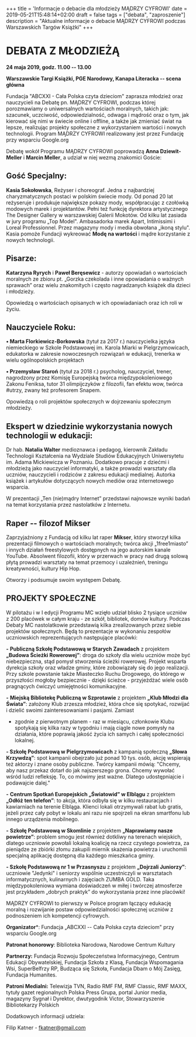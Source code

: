 +++
title = 'Informacje o debacie dla młodzieży MĄDRZY CYFROWI'
date = 2019-05-21T15:48:14+02:00
draft = false
tags = ["debata", "zaproszenie"]
description = "Aktualne informacje o debacie MĄDRZY CYFROWI podczas Warszawskich Targów Książki"
+++

# DEBATA Z MŁODZIEŻĄ

**24 maja 2019, godz. 11.00 -- 13.00**

**Warszawskie Targi Książki, PGE Narodowy, Kanapa Literacka -- scena główna**

Fundacja "ABCXXI - Cała Polska czyta dzieciom" zaprasza młodzież oraz
nauczycieli na Debatę pn. MĄDRZY CYFROWI, podczas której porozmawiamy o
uniwersalnych wartościach moralnych, takich jak: szacunek, uczciwość,
odpowiedzialność, odwaga i mądrość oraz o tym, jak kierować się nimi w świecie
online i offline, a także jak zmieniać świat na lepsze, realizując projekty
społeczne z wykorzystaniem wartości i nowych technologii. Program MĄDRZY
CYFROWI realizowany jest przez Fundację przy wsparciu Google.org

Debatę wokół Programu MĄDRZY CYFROWI poprowadzą **Anna Dziewit-Meller** i
**Marcin Meller**, a udział w niej wezmą znakomici Goście:

## Gość Specjalny:

**Kasia Sokołowska**, Reżyser i choreograf. Jedna z najbardziej
charyzmatycznych postaci w polskim świecie mody. Od ponad 20 lat reżyseruje i
produkuje największe pokazy mody, współpracując z czołówką modowych marek i
projektantów. Pełni też funkcję dyrektora artystycznego The Designer Gallery w
warszawskiej Galerii Mokotów. Od kilku lat zasiada w jury programu „Top Model".
Ambasadorka marek Apart, Intimissimi i Loreal Professionnel. Przez magazyny
mody i media obwołana „ikoną stylu". Kasia pomoże Fundacji wykreować **Modę na
wartości** i mądre korzystanie z nowych technologii.

## Pisarze:

**Katarzyna Ryrych** i **Paweł Beręsewicz** - autorzy opowiadań o wartościach
moralnych ze zbioru pt. „Gorzka czekolada i inne opowiadania o ważnych
sprawach” oraz wielu znakomitych i często nagradzanych książek dla dzieci i
młodzieży.

Opowiedzą o wartościach opisanych w ich opowiadaniach oraz ich roli w życiu.

## Nauczyciele Roku:

**• Marta Florkiewicz-Borkowska** (tytuł za 2017 r.) nauczycielka języka
niemieckiego w Szkole Podstawowej im. Karola Miarki w Pielgrzymowicach,
edukatorka w zakresie nowoczesnych rozwiązań w edukacji, trenerka w wielu
ogólnopolskich projektach

**• Przemysław Staroń** (tytuł za 2018 r.) psycholog, nauczyciel, trener,
nagrodzony przez Komisję Europejską twórca międzypokoleniowego Zakonu Feniksa,
tutor 31 olimpijczyków z filozofii, fan efektu wow, twórca #utrzy, zwany też
profesorem Snapem.

Opowiedzą o roli projektów społecznych w dojrzewaniu społecznym młodzieży.

## Ekspert w dziedzinie wykorzystania nowych technologii w edukacji:

Dr hab. **Natalia Walter** medioznawca i pedagog, kierownik Zakładu Technologii
Kształcenia na Wydziale Studiów Edukacyjnych Uniwersytetu im. Adama Mickiewicza
w Poznaniu. Dodatkowo pracuje z dziećmi i młodzieżą jako nauczyciel
informatyki, a także prowadzi warsztaty dla uczniów, nauczycieli i rodziców z
zakresu edukacji medialnej. Autorka książek i artykułów dotyczących nowych
mediów oraz internetowego wsparcia.

W prezentacji „Ten (nie)mądry Internet” przedstawi najnowsze wyniki badań na
temat korzystania przez nastolatków z Internetu.

## Raper -- filozof Mikser

Zaprzyjaźniony z Fundacją od kilku lat raper **Mikser**, który stworzył kilka
prezentacji filmowych o wartościach moralnych; twórca akcji „1free1miasto” i
innych działań freestylowych dostępnych na jego autorskim kanale YouTube.
Absolwent filozofii, który w przerwach w pracy nad drugą solową płytą prowadzi
warsztaty na temat przemocy i uzależnień, treningu kreatywności, kultury Hip
Hop.

Otworzy i podsumuje swoim występem Debatę.

## PROJEKTY SPOŁECZNE

W pilotażu i w I edycji Programu MC wzięło udział blisko 2 tysiące uczniów z
200 placówek w całym kraju - ze szkół, bibliotek, domów kultury. Podczas Debaty
MC nastolatkowie przedstawią kilka zrealizowanych przez siebie projektów
społecznych. Będą to prezentacje w wykonaniu zespołów uczniowskich
reprezentujących następujące placówki:

**-** **Publiczną Szkołę Podstawową w Starych Zawadach** z projektem **„Budowa
Ścieżki Rowerowej”**: droga do szkoły dla wielu uczniów może być niebezpieczna,
stąd pomysł stworzenia ścieżki rowerowej. Projekt wsparła dyrekcja szkoły oraz
władze gminy, które zobowiązały się do jego realizacji. Przy szkole powstanie
także Miasteczko Ruchu Drogowego, do którego w przyszłości mogłoby
bezpiecznie - dzięki ścieżce - przyjeżdżać wiele osób pragnących ćwiczyć
umiejętności komunikacyjne.

**-** **Miejską Bibliotekę Publiczną w Szprotawie** z projektem **„Klub Młodzi
dla Świata”**: założony Klub zrzesza młodzież, która chce się spotykać,
rozwijać i dzielić swoimi zainteresowaniami i pasjami. Zamiast
- zgodnie z pierwotnym planem - raz w miesiącu, członkowie Klubu spotykają się
kilka razy w tygodniu i mają ciągle nowe pomysły na działania, które poprawią
jakość życia ich samych i całej społeczności lokalnej.

**- Szkołę Podstawową w Pielgrzymowicach** z kampanią społeczną **„Słowa
Krzywdzą”**: spot kampanii obejrzało już ponad 10 tys. osób, akcję wspierają
też aktorzy i znane osoby publiczne. Twórcy kampanii mówią: "Chcemy, aby nasz
przekaz dotarł do jak najszerszego grona. Chcemy wywołać wśród ludzi refleksję.
To, co mówimy jest ważne. Dlatego udostępniajcie i podawajcie dalej."

**-** **Centrum Spotkań Europejskich „Światowid” w Elblągu** z projektem
**„Odłóż ten telefon”**: to akcja, która odbyła się w kilku restauracjach i
kawiarniach na terenie Elbląga. Klienci lokali otrzymywali rabat lub gratis,
jeżeli przez cały pobyt w lokalu ani razu nie spojrzeli na ekran smartfonu lub
innego urządzenia mobilnego.

**-** **Szkołę Podstawową w Skomlinie** z projektem **„Naprawiamy nasze
powietrze”**: problem smogu jest również dotkliwy na terenach wiejskich,
dlatego uczniowie powołali lokalną koalicję na rzecz czystego powietrza, za
pieniądze ze zbiórki złomu zakupili miernik skażenia powietrza i uruchomili
specjalną aplikację dostępną dla każdego mieszkańca gminy.

**- Szkołę Podstawową nr 1 w Przasnyszu** z projektem **„Dojrzali Juniorzy”**:
uczniowie "Jedynki" i seniorzy wspólnie uczestniczyli w warsztatach
informatycznych, kulinarnych i zajęciach ZUMBA GOLD. Taka międzypokoleniowa
wymiana doświadczeń w miłej i twórczej atmosferze jest przykładem „dobrych
praktyk” do wykorzystania przez inne placówki!

MĄDRZY CYFROWI to pierwszy w Polsce program łączący edukację moralną i
rozwijanie postaw odpowiedzialności społecznej uczniów z podnoszeniem ich
kompetencji cyfrowych.

**Organizator***: Fundacja „ABCXXI -- Cała Polska czyta dzieciom" przy
wsparciu Google.org

**Patronat honorowy**: Biblioteka Narodowa, Narodowe Centrum Kultury

**Partnerzy:** Fundacja Rozwoju Społeczeństwa Informacyjnego, Centrum Edukacji
Obywatelskiej, Fundacja Szkoła z Klasą, Fundacja Wspomagania Wsi, SuperBelfrzy
RP, Budząca się Szkoła, Fundacja Dbam o Mój Zasięg, Fundacja Humanites.

**Patroni Medialni:** Telewizja TVN, Radio RMF FM, RMF Classic, RMF MAXX,
tytuły gazet regionalnych Polska Press Grupa, portal Junior media, magazyny
Sygnał i Dyrektor, dwutygodnik Victor, Stowarzyszenie Bibliotekarzy Polskich

Dodatkowych informacji udziela:

Filip Katner - [fkatner@gmail.com](mailto:fkatner@gmail.com)
